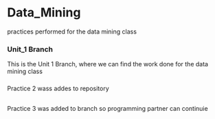 # Data_Mining
practices performed for the data mining class

### Unit_1 Branch
This is the Unit 1 Branch, where we can find the work done for the data mining class

###
Practice 2 wass addes to repository

##
Practice 3 was added to branch so programming partner can continuie
